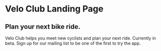 # Velo Club Landing Page

## Plan your next bike ride. 

Velo Club helps you meet new cyclists and plan your next ride. Currently in beta. Sign up for our mailing list to be one of the first to try the app.
